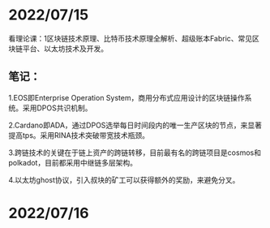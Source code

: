 # 2022/07/15
看理论课：1区块链技术原理、比特币技术原理全解析、超级账本Fabric、常见区块链平台、以太坊技术及开发。
## 笔记：
1.EOS即Enterprise Operation System，商用分布式应用设计的区块链操作系统。采用DPOS共识机制。

2.Cardano即ADA，通过DPOS选举每日时间段内的唯一生产区块的节点，来显著提高tps。采用RINA技术突破带宽技术瓶颈。

3.跨链技术的关键在于链上资产的跨链转移，目前最有名的跨链项目是cosmos和polkadot，目前都采用中继链多层架构。

4.以太坊ghost协议，引入叔块的矿工可以获得额外的奖励，来避免分叉。

# 2022/07/16

